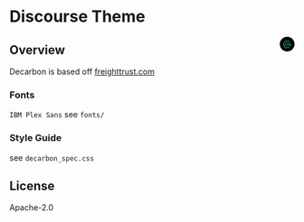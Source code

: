 # Discourse Theme

<img src="branding/logo.png" width=26 align=right>

## Overview

Decarbon is based off [freighttrust.com](https://freighttrust.com)

### Fonts

`IBM Plex Sans` see `fonts/`

### Style Guide

see `decarbon_spec.css`

## License

Apache-2.0
